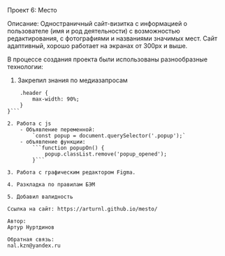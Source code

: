 Проект 6: Место

Описание:
Одностраничный сайт-визитка с информацией о пользователе (имя и род деятельности) с возможностью редактирования, с фотографиями и названиями значимых мест. Сайт адаптивный, хорошо работает на экранах от 300рх и выше.

В процессе создания проекта были использованы разнообразные технологии:

1. Закрепил знания по медиазапросам
```@media screen and (max-width: 800px) {
    .header {
        max-width: 90%;
    }
}```

2. Работа с js
    - Объявление переменной:
        `const popup = document.querySelector('.popup');`
    - объявление функции:
        ```function popupOn() {
            popup.classList.remove('popup_opened');
        }```

3. Работа с графическим редактором Figmа.

4. Разкладка по правилам БЭМ

5. Добавил валидность

Ссылка на сайт: https://arturnl.github.io/mesto/

Автор:
Артур Нуртдинов

Обратная связь:
nal.kzn@yandex.ru
